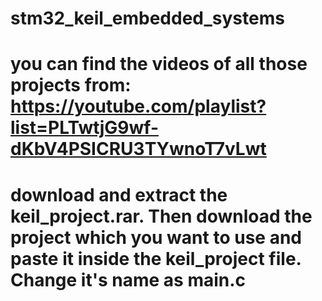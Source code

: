 # stm32_keil_embedded_systems
# you can find the videos of all those projects from: https://youtube.com/playlist?list=PLTwtjG9wf-dKbV4PSICRU3TYwnoT7vLwt
# download and extract the keil_project.rar. Then download the project which you want to use and paste it inside the keil_project file. Change it's name as main.c
